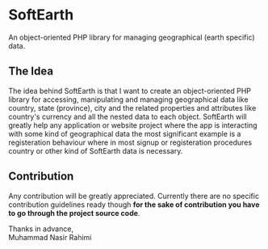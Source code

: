 # SoftEarth
An object-oriented PHP library for managing geographical (earth specific) data.

## The Idea
The idea behind SoftEarth is that I want to create an object-oriented PHP library for accessing, manipulating and managing geographical data like country, state (province), city and the related properties and attributes like country's currency and all the nested data to each object. SoftEarth will greatly help any application or website project where the app is interacting with some kind of geographical data the most significant example is a registeration behaviour where in most signup or registeration procedures country or other kind of SoftEarth data is necessary.

## Contribution
Any contribution will be greatly appreciated. Currently there are no specific contribution guidelines ready though **for the sake of contribution you have to go through the project source code**.

Thanks in advance,<br>
Muhammad Nasir Rahimi
